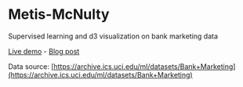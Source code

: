 # Metis-McNulty

Supervised learning and d3 visualization on bank marketing data

[Live demo](http://gabll.github.io/blog/bank-dss-mvp.html) - [Blog post](http://gabll.github.io/blog/2015/02/22/decision-support-system-for-bank-marketing-calls/)

Data source: [https://archive.ics.uci.edu/ml/datasets/Bank+Marketing](https://archive.ics.uci.edu/ml/datasets/Bank+Marketing)